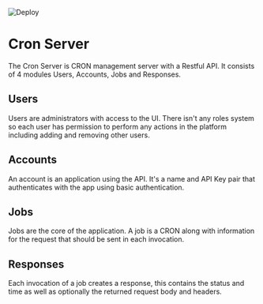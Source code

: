 ![Deploy](https://github.com/Jaspero/cron-server/workflows/Deploy/badge.svg)

# Cron Server

The Cron Server is CRON management server with a Restful API. It consists of 4 modules Users, Accounts, Jobs and Responses.

## Users

Users are administrators with access to the UI. There isn't any roles system so each user has permission to perform
any actions in the platform including adding and removing other users.

## Accounts

An account is an application using the API. It's a name and API Key pair that authenticates with the app using basic authentication.

## Jobs

Jobs are the core of the application. A job is a CRON along with information for the request that should be sent in each invocation.

## Responses

Each invocation of a job creates a response, this contains the status and time as well as optionally the returned request
body and headers.
